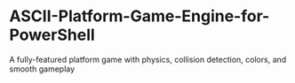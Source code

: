 # ASCII-Platform-Game-Engine-for-PowerShell
A fully-featured platform game with physics, collision detection, colors, and smooth gameplay
